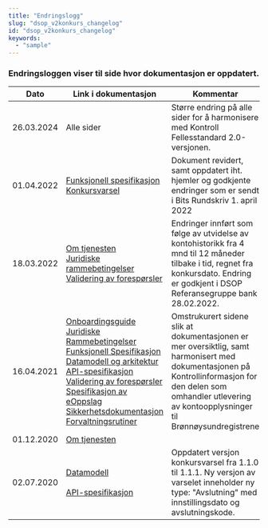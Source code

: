 ```yaml
---
title: "Endringslogg"
slug: "dsop_v2konkurs_changelog"
id: "dsop_v2konkurs_changelog"
keywords:
  - "sample"
---
```


### Endringsloggen viser til side hvor dokumentasjon er oppdatert.

| Dato       | Link i dokumentasjon                                                                                                                                                                                                                                                                                                                                                                                                                                                                                                                                                                                                                                                                                                                                                                                                                                                                                          | Kommentar                                                                                                                                                                                                         |
|------------|---------------------------------------------------------------------------------------------------------------------------------------------------------------------------------------------------------------------------------------------------------------------------------------------------------------------------------------------------------------------------------------------------------------------------------------------------------------------------------------------------------------------------------------------------------------------------------------------------------------------------------------------------------------------------------------------------------------------------------------------------------------------------------------------------------------------------------------------------------------------------------------------------------------|-------------------------------------------------------------------------------------------------------------------------------------------------------------------------------------------------------------------|
| 26.03.2024 | Alle sider                                                                                                                                                                                                                                                                                                                                                                                                                                                                                                                                                                                                                                                                                                                                                                                                                                                                                                    | Større endring på alle sider for å harmonisere med Kontroll Fellesstandard 2.0-versjonen.                                                                                                                         |
| 01.04.2022 | [Funksjonell spesifikasjon Konkursvarsel](https://dokumentasjon.dsop.no/dsop_konkurs_funksjonellspesifikasjon.html#endringslogg)                                                                                                                                                                                                                                                                                                                                                                                                                                                                                                                                                                                                                                                                                                                                                                              | Dokument revidert, samt oppdatert iht. hjemler og godkjente endringer som er sendt i Bits Rundskriv 1. april 2022                                                                                                 |
| 18.03.2022 | [Om tjenesten](https://dokumentasjon.dsop.no/dsop_konkurs_om.html#endringslogg)<br>[Juridiske rammebetingelser](https://dokumentasjon.dsop.no/dsop_konkurs_juridisk.html#endringslogg)<br>[Validering av forespørsler](https://dokumentasjon.dsop.no/dsop_konkurs_validering.html)                                                                                                                                                                                                                                                                                                                                                                                                                                                                                                                                                                                                                            | Endringer innført som følge av utvidelse av kontohistorikk fra 4 mnd til 12 måneder tilbake i tid, regnet fra konkursdato. Endring er godkjent i DSOP Referansegruppe bank 28.02.2022.                            |
| 16.04.2021 | [Onboardingsguide](https://dokumentasjon.dsop.no/dsop_konkurs_onboarding_konkursbehanding.html)<br>[Juridiske Rammebetingelser](https://dokumentasjon.dsop.no/dsop_konkurs_juridisk.html)<br>[Funksjonell Spesifikasjon](https://dokumentasjon.dsop.no/dsop_konkurs_funksjonellspesifikasjon_konkursbehandling.html)<br>[Datamodell og arkitektur](https://dokumentasjon.dsop.no/dsop_konkurs_datamodell_konkursbehandling.html)<br>[API-spesifikasjon](https://dokumentasjon.dsop.no/dsop_konkurs_apispek_konkursbehandling.html)<br>[Validering av forespørsler](https://dokumentasjon.dsop.no/dsop_konkurs_validering.html)<br>[Spesifikasjon av eOppslag](https://dokumentasjon.dsop.no/dsop_konkurs_eOppslag.html)<br>[Sikkerhetsdokumentasjon](https://dokumentasjon.dsop.no/dsop_konkurs_sikkerhet.html)<br>[Forvaltningsrutiner](https://dokumentasjon.dsop.no/dsop_konkurs_forvaltningsrutiner.html) | Omstrukurert sidene slik at dokumentasjonen er mer oversiktlig, samt harmonisert med dokumentasjonen på Kontrollinformasjon for den delen som omhandler utlevering av kontoopplysninger til Brønnøysundregistrene |
| 01.12.2020 | [Om tjenesten](https://dokumentasjon.dsop.no/dsop_konkurs_om.html)                                                                                                                                                                                                                                                                                                                                                                                                                                                                                                                                                                                                                                                                                                                                                                                                                                            |                                                                                                                                                                                                                   |
| 02.07.2020 | [Datamodell](https://dokumentasjon.dsop.no/assets/Konkursvarsel-API-dokumentasjon.html) <br><br>[API-spesifikasjon](https://bitsnorge.github.io/dsop-konkursvarsel-api/)                                                                                                                                                                                                                                                                                                                                                                                                                                                                                                                                                                                                                                                                                                                                      | Oppdatert versjon konkursvarsel fra 1.1.0 til 1.1.1. Ny versjon av varselet inneholder ny type: "Avslutning"  med innstillingsdato og avslutningskode.                                                            |



